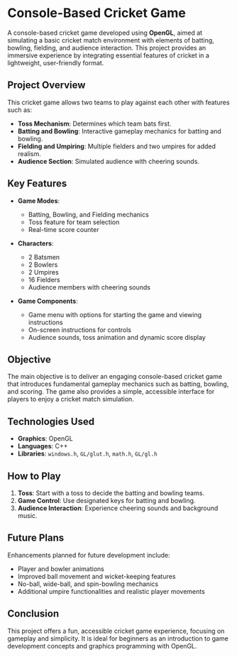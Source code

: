 # Console-Based Cricket Game

A console-based cricket game developed using **OpenGL**, aimed at simulating a basic cricket match environment with elements of batting, bowling, fielding, and audience interaction. This project provides an immersive experience by integrating essential features of cricket in a lightweight, user-friendly format.

## Project Overview

This cricket game allows two teams to play against each other with features such as:
- **Toss Mechanism**: Determines which team bats first.
- **Batting and Bowling**: Interactive gameplay mechanics for batting and bowling.
- **Fielding and Umpiring**: Multiple fielders and two umpires for added realism.
- **Audience Section**: Simulated audience with cheering sounds.

## Key Features

- **Game Modes**:
  - Batting, Bowling, and Fielding mechanics
  - Toss feature for team selection
  - Real-time score counter

- **Characters**:
  - 2 Batsmen
  - 2 Bowlers
  - 2 Umpires
  - 16 Fielders
  - Audience members with cheering sounds

- **Game Components**:
  - Game menu with options for starting the game and viewing instructions
  - On-screen instructions for controls
  - Audience sounds, toss animation and dynamic score display

## Objective

The main objective is to deliver an engaging console-based cricket game that introduces fundamental gameplay mechanics such as batting, bowling, and scoring. The game also provides a simple, accessible interface for players to enjoy a cricket match simulation.

## Technologies Used

- **Graphics**: OpenGL
- **Languages**: C++
- **Libraries**: `windows.h`, `GL/glut.h`, `math.h`, `GL/gl.h`

## How to Play

1. **Toss**: Start with a toss to decide the batting and bowling teams.
2. **Game Control**: Use designated keys for batting and bowling.
3. **Audience Interaction**: Experience cheering sounds and background music.

## Future Plans

Enhancements planned for future development include:
- Player and bowler animations
- Improved ball movement and wicket-keeping features
- No-ball, wide-ball, and spin-bowling mechanics
- Additional umpire functionalities and realistic player movements

## Conclusion

This project offers a fun, accessible cricket game experience, focusing on gameplay and simplicity. It is ideal for beginners as an introduction to game development concepts and graphics programming with OpenGL.

